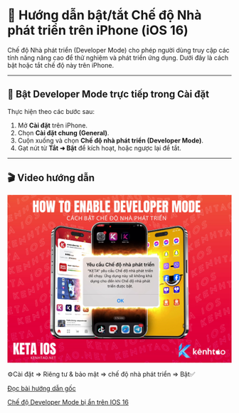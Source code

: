 # 📱 Hướng dẫn bật/tắt Chế độ Nhà phát triển trên iPhone (iOS 16)

Chế độ Nhà phát triển (Developer Mode) cho phép người dùng truy cập các tính năng nâng cao để thử nghiệm và phát triển ứng dụng. Dưới đây là cách bật hoặc tắt chế độ này trên iPhone.

---

## 🔧 Bật Developer Mode trực tiếp trong Cài đặt

Thực hiện theo các bước sau:

1. Mở **Cài đặt** trên iPhone.
2. Chọn **Cài đặt chung (General)**.
3. Cuộn xuống và chọn **Chế độ nhà phát triển (Developer Mode)**.
4. Gạt nút từ **Tắt ➜ Bật** để kích hoạt, hoặc ngược lại để tắt.

---

## 🎬 Video hướng dẫn

[![Xem video hướng dẫn](../../common/assets/img/DEVELOPEMODE.png)](https://youtu.be/E9ZXQF78lCo?si=zjluYBAcUPhWVLqw)

⚙️Cài đặt => Riêng tư & bảo mật => chế độ nhà phát triển => Bật✅

[Đọc bài hướng dẫn gốc](https://iosgods.com/topic/161257-ios-16171826-developer-mode-what-is-it-how-to-enable/)

[Chế độ Developer Mode bị ẩn trên IOS 16](https://certapple.com/blog/ios-16-developer-mode-bi-an-cach-bat-developer-mode-bi-an-tren-iphone)